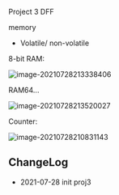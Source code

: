 Project 3 DFF

memory

- Volatile/ non-volatile





8-bit RAM:

![image-20210728213338406](https://tva1.sinaimg.cn/large/008i3skNgy1gswznm1ej6j31200u0tb6.jpg)





RAM64...

![image-20210728213520027](https://tva1.sinaimg.cn/large/008i3skNgy1gswzpd8b86j311p0u0q5w.jpg)



Counter:





![image-20210728210831143](https://tva1.sinaimg.cn/large/008i3skNgy1gswyxhjuokj30tw0b8weu.jpg)





## ChangeLog


- 2021-07-28 init proj3